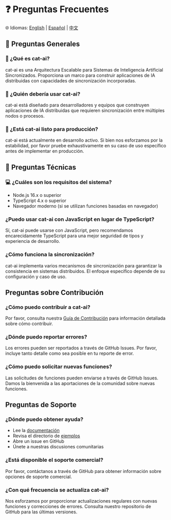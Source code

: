 # ❓ Preguntas Frecuentes

🌐 Idiomas: [English](../FAQ.md) | [Español](./FAQ.md) | [中文](../zh/FAQ.md)

## 🌟 Preguntas Generales

### 🤔 ¿Qué es cat-ai?

cat-ai es una Arquitectura Escalable para Sistemas de Inteligencia Artificial Sincronizados. Proporciona un marco para construir aplicaciones de IA distribuidas con capacidades de sincronización incorporadas.

### 👥 ¿Quién debería usar cat-ai?

cat-ai está diseñado para desarrolladores y equipos que construyen aplicaciones de IA distribuidas que requieren sincronización entre múltiples nodos o procesos.

### 🚦 ¿Está cat-ai listo para producción?

cat-ai está actualmente en desarrollo activo. Si bien nos esforzamos por la estabilidad, por favor pruebe exhaustivamente en su caso de uso específico antes de implementar en producción.

## 🔧 Preguntas Técnicas

### 💻 ¿Cuáles son los requisitos del sistema?

- Node.js 16.x o superior
- TypeScript 4.x o superior
- Navegador moderno (si se utilizan funciones basadas en navegador)

### ¿Puedo usar cat-ai con JavaScript en lugar de TypeScript?

Sí, cat-ai puede usarse con JavaScript, pero recomendamos encarecidamente TypeScript para una mejor seguridad de tipos y experiencia de desarrollo.

### ¿Cómo funciona la sincronización?

cat-ai implementa varios mecanismos de sincronización para garantizar la consistencia en sistemas distribuidos. El enfoque específico depende de su configuración y caso de uso.

## Preguntas sobre Contribución

### ¿Cómo puedo contribuir a cat-ai?

Por favor, consulta nuestra [Guía de Contribución](./Contributing.md) para información detallada sobre cómo contribuir.

### ¿Dónde puedo reportar errores?

Los errores pueden ser reportados a través de GitHub Issues. Por favor, incluye tanto detalle como sea posible en tu reporte de error.

### ¿Cómo puedo solicitar nuevas funciones?

Las solicitudes de funciones pueden enviarse a través de GitHub Issues. Damos la bienvenida a las aportaciones de la comunidad sobre nuevas funciones.

## Preguntas de Soporte

### ¿Dónde puedo obtener ayuda?

- Lee la [documentación](./Introduction.md)
- Revisa el directorio de [ejemplos](../../examples)
- Abre un issue en GitHub
- Únete a nuestras discusiones comunitarias

### ¿Está disponible el soporte comercial?

Por favor, contáctanos a través de GitHub para obtener información sobre opciones de soporte comercial.

### ¿Con qué frecuencia se actualiza cat-ai?

Nos esforzamos por proporcionar actualizaciones regulares con nuevas funciones y correcciones de errores. Consulta nuestro repositorio de GitHub para las últimas versiones. 